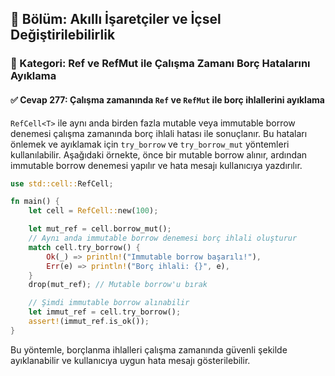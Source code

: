 ## 📘 Bölüm: Akıllı İşaretçiler ve İçsel Değiştirilebilirlik  
### 🔹 Kategori: Ref ve RefMut ile Çalışma Zamanı Borç Hatalarını Ayıklama  
#### ✅ Cevap 277: Çalışma zamanında `Ref` ve `RefMut` ile borç ihlallerini ayıklama

`RefCell<T>` ile aynı anda birden fazla mutable veya immutable borrow denemesi çalışma zamanında borç ihlali hatası ile sonuçlanır. Bu hataları önlemek ve ayıklamak için `try_borrow` ve `try_borrow_mut` yöntemleri kullanılabilir. Aşağıdaki örnekte, önce bir mutable borrow alınır, ardından immutable borrow denemesi yapılır ve hata mesajı kullanıcıya yazdırılır.

```rust
use std::cell::RefCell;

fn main() {
    let cell = RefCell::new(100);

    let mut_ref = cell.borrow_mut();
    // Aynı anda immutable borrow denemesi borç ihlali oluşturur
    match cell.try_borrow() {
        Ok(_) => println!("Immutable borrow başarılı!"),
        Err(e) => println!("Borç ihlali: {}", e),
    }
    drop(mut_ref); // Mutable borrow'u bırak

    // Şimdi immutable borrow alınabilir
    let immut_ref = cell.try_borrow();
    assert!(immut_ref.is_ok());
}
```

Bu yöntemle, borçlanma ihlalleri çalışma zamanında güvenli şekilde ayıklanabilir ve kullanıcıya uygun hata mesajı gösterilebilir.
